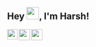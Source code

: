 ## Hey <img src="https://github.com/TheDudeThatCode/TheDudeThatCode/blob/master/Assets/Hi.gif" width="29px">, I'm Harsh!

<a href="https://www.linkedin.com/in/heyaharshu/">
  <img align="left" width="24px" src="https://cdn.jsdelivr.net/npm/simple-icons@v3/icons/linkedin.svg"  />
</a>
<a href="https://twitter.com/heyaharshu">
  <img align="left" width="26px" src="https://cdn.jsdelivr.net/npm/simple-icons@v3/icons/twitter.svg" />
</a>
<a href="mailto: harshmishra1601@gmail.com">
  <img align="left" width="26px" src="https://cdn.jsdelivr.net/npm/simple-icons@v3/icons/gmail.svg" />
</a>
